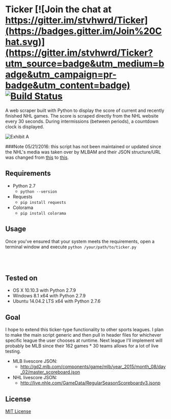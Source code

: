 # Ticker [![Join the chat at https://gitter.im/stvhwrd/Ticker](https://badges.gitter.im/Join%20Chat.svg)](https://gitter.im/stvhwrd/Ticker?utm_source=badge&utm_medium=badge&utm_campaign=pr-badge&utm_content=badge)  [![Build Status](https://travis-ci.org/stvhwrd/Ticker.svg?branch=master)](https://travis-ci.org/stvhwrd/Ticker)


A web scraper built with Python to display the score of current and recently finished NHL games.  The score is scraped directly from the NHL website every 30 seconds.  During intermissions (between periods), a countdown clock is displayed.

![Exhibit A](https://github.com/stvhwrd/Ticker/blob/master/Screenshots/IntermissionClock.png?raw=true)

###Note 05/21/2016: this script has not been maintained or updated since the NHL's media was taken over by MLBAM and their JSON structure/URL was changed from [this](http://live.nhle.com/GameData/RegularSeasonScoreboardv3.jsonp) to [this](https://statsapi.web.nhl.com/api/v1/schedule).


## Requirements

* Python 2.7
    * `python --version`
* Requests
    * `pip install requests`
* Colorama
    * `pip install colorama`

## Usage
Once you've ensured that your system meets the requirements, open a terminal window and execute
`python /your/path/to/ticker.py`

<br>
<br>

## Tested on

* OS X 10.10.3 with Python 2.7.9
* Windows 8.1 x64 with Python 2.7.9
* Ubuntu 14.04.2 LTS x64 with Python 2.7.6

## Goal
I hope to extend this ticker-type functionality to other sports leagues.  I plan to make the main script generic and then pull in header files for whichever specific league the user chooses at runtime.  Next league I'll implement will probably be MLB since their 162 games * 30 teams allows for a lot of live testing.

* MLB livescore JSON:
   * http://gd2.mlb.com/components/game/mlb/year_2015/month_08/day_02/master_scoreboard.json
* NHL livescore JSON:
   * http://live.nhle.com/GameData/RegularSeasonScoreboardv3.jsonp

## License

[MIT License](http://opensource.org/licenses/MIT)
